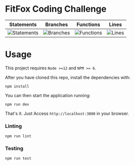 # FitFox Coding Challenge

| Statements | Branches | Functions | Lines |
| -----------|----------|-----------|-------|
| ![Statements](https://img.shields.io/badge/Coverage-78.95%25-red.svg "Make me better!") | ![Branches](https://img.shields.io/badge/Coverage-85.71%25-yellow.svg "Make me better!") | ![Functions](https://img.shields.io/badge/Coverage-68.18%25-red.svg "Make me better!") | ![Lines](https://img.shields.io/badge/Coverage-78.76%25-red.svg "Make me better!") |

# Usage

This project requires `Node >=12` and `NPM >= 6`.

After you have cloned this repo, install the dependencies with:

```
npm install
```

You can then start the application running:

```
npm run dev
```

That's it. Just Access `http://localhost:3000` in your browser.

### Linting

```
npm run lint
```

### Testing

```
npm run test
```
